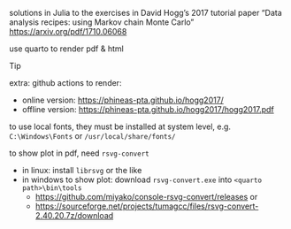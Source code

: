 solutions in Julia to the exercises in David Hogg’s 2017 tutorial paper “Data analysis recipes: using Markov chain Monte Carlo” https://arxiv.org/pdf/1710.06068

use quarto to render pdf & html

> [!TIP]
> extra: github actions to render:
> - online version: https://phineas-pta.github.io/hogg2017/
> - offline version: https://phineas-pta.github.io/hogg2017/hogg2017.pdf

to use local fonts, they must be installed at system level, e.g. `C:\Windows\Fonts` or `/usr/local/share/fonts/`

to show plot in pdf, need `rsvg-convert`
- in linux: install `librsvg` or the like
- in windows to show plot: download `rsvg-convert.exe` into `<quarto path>\bin\tools`
  - https://github.com/miyako/console-rsvg-convert/releases or
  - https://sourceforge.net/projects/tumagcc/files/rsvg-convert-2.40.20.7z/download